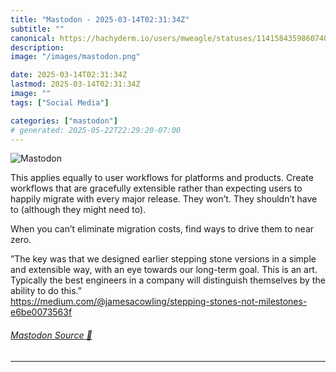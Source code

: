 ```yaml
---
title: "Mastodon - 2025-03-14T02:31:34Z"
subtitle: ""
canonical: https://hachyderm.io/users/mweagle/statuses/114158435986074053
description:
image: "/images/mastodon.png"

date: 2025-03-14T02:31:34Z
lastmod: 2025-03-14T02:31:34Z
image: ""
tags: ["Social Media"]

categories: ["mastodon"]
# generated: 2025-05-22T22:29:20-07:00
---
```

![Mastodon](/images/mastodon.png)

<p>This applies equally to user workflows for platforms and products.  Create workflows that are gracefully extensible rather than expecting users to happily migrate with every major release. They won’t. They shouldn’t have to (although they might need to). </p><p>When you can’t eliminate migration costs, find ways to drive them to near zero. </p><p>”The key was that we designed earlier stepping stone versions in a simple and extensible way, with an eye towards our long-term goal. This is an art. Typically the best engineers in a company will distinguish themselves by the ability to do this.”<br /><a href="https://medium.com/@jamesacowling/stepping-stones-not-milestones-e6be0073563f" target="_blank" rel="nofollow noopener noreferrer" translate="no"><span class="invisible">https://</span><span class="ellipsis">medium.com/@jamesacowling/step</span><span class="invisible">ping-stones-not-milestones-e6be0073563f</span></a></p>


###### [Mastodon Source 🐘](https://hachyderm.io/@mweagle/114158435986074053)

___
